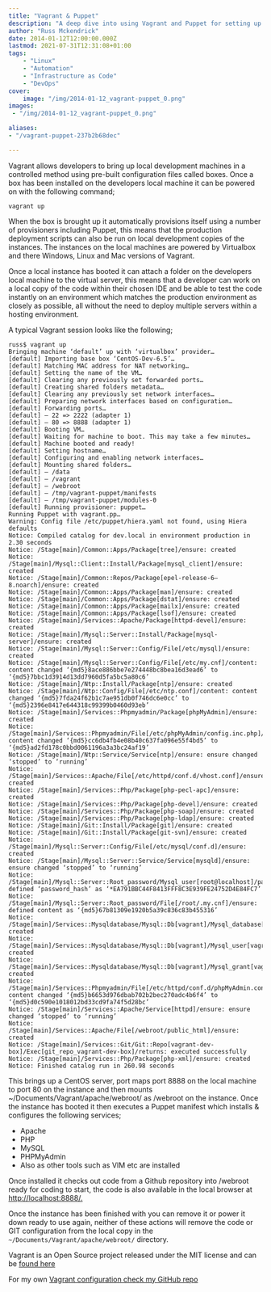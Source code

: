 ```yaml
---
title: "Vagrant & Puppet"
description: "A deep dive into using Vagrant and Puppet for setting up reproducible development environments, mirroring production with local Virtualbox instances."
author: "Russ Mckendrick"
date: 2014-01-12T12:00:00.000Z
lastmod: 2021-07-31T12:31:08+01:00
tags:
    - "Linux"
    - "Automation"
    - "Infrastructure as Code"
    - "DevOps"
cover:
    image: "/img/2014-01-12_vagrant-puppet_0.png" 
images:
 - "/img/2014-01-12_vagrant-puppet_0.png"

aliases:
- "/vagrant-puppet-237b2b68dec"

---
```

Vagrant allows developers to bring up local development machines in a controlled method using pre-built configuration files called boxes. Once a box has been installed on the developers local machine it can be powered on with the following command;

```
vagrant up
```

When the box is brought up it automatically provisions itself using a number of provisioners including Puppet, this means that the production deployment scripts can also be run on local development copies of the instances. The instances on the local machines are powered by Virtualbox and there Windows, Linux and Mac versions of Vagrant.

Once a local instance has booted it can attach a folder on the developers local machine to the virtual server, this means that a developer can work on a local copy of the code within their chosen IDE and be able to test the code instantly on an environment which matches the production environment as closely as possible, all without the need to deploy multiple servers within a hosting environment.

A typical Vagrant session looks like the following;

```
russ$ vagrant up
Bringing machine ‘default’ up with ‘virtualbox’ provider…
[default] Importing base box ‘CentOS-Dev-6.5’…
[default] Matching MAC address for NAT networking…
[default] Setting the name of the VM…
[default] Clearing any previously set forwarded ports…
[default] Creating shared folders metadata…
[default] Clearing any previously set network interfaces…
[default] Preparing network interfaces based on configuration…
[default] Forwarding ports…
[default] — 22 => 2222 (adapter 1)
[default] — 80 => 8888 (adapter 1)
[default] Booting VM…
[default] Waiting for machine to boot. This may take a few minutes…
[default] Machine booted and ready!
[default] Setting hostname…
[default] Configuring and enabling network interfaces…
[default] Mounting shared folders…
[default] — /data
[default] — /vagrant
[default] — /webroot
[default] — /tmp/vagrant-puppet/manifests
[default] — /tmp/vagrant-puppet/modules-0
[default] Running provisioner: puppet…
Running Puppet with vagrant.pp…
Warning: Config file /etc/puppet/hiera.yaml not found, using Hiera defaults
Notice: Compiled catalog for dev.local in environment production in 2.30 seconds
Notice: /Stage[main]/Common::Apps/Package[tree]/ensure: created
Notice: /Stage[main]/Mysql::Client::Install/Package[mysql_client]/ensure: created
Notice: /Stage[main]/Common::Repos/Package[epel-release-6–8.noarch]/ensure: created
Notice: /Stage[main]/Common::Apps/Package[man]/ensure: created
Notice: /Stage[main]/Common::Apps/Package[dstat]/ensure: created
Notice: /Stage[main]/Common::Apps/Package[mailx]/ensure: created
Notice: /Stage[main]/Common::Apps/Package[lsof]/ensure: created
Notice: /Stage[main]/Services::Apache/Package[httpd-devel]/ensure: created
Notice: /Stage[main]/Mysql::Server::Install/Package[mysql-server]/ensure: created
Notice: /Stage[main]/Mysql::Server::Config/File[/etc/mysql]/ensure: created
Notice: /Stage[main]/Mysql::Server::Config/File[/etc/my.cnf]/content: content changed ‘{md5}8ace886bbe7e274448bc8bea16d3ead6’ to ‘{md5}7bbc1d3914d13dd7960d5fa5bc5a80c6’
Notice: /Stage[main]/Ntp::Install/Package[ntp]/ensure: created
Notice: /Stage[main]/Ntp::Config/File[/etc/ntp.conf]/content: content changed ‘{md5}7fda24f62b1c7ae951db0f746dc6e0cc’ to ‘{md5}2396e8417e644318c99399b0460d93eb’
Notice: /Stage[main]/Services::Phpmyadmin/Package[phpMyAdmin]/ensure: created
Notice: /Stage[main]/Services::Phpmyadmin/File[/etc/phpMyAdmin/config.inc.php]/content: content changed ‘{md5}cc6db4fb4e08b40c637fa096e55f4bd5’ to ‘{md5}ad2fd178c0bbd0061196a3a3bc24af19’
Notice: /Stage[main]/Ntp::Service/Service[ntp]/ensure: ensure changed ‘stopped’ to ‘running’
Notice: /Stage[main]/Services::Apache/File[/etc/httpd/conf.d/vhost.conf]/ensure: created
Notice: /Stage[main]/Services::Php/Package[php-pecl-apc]/ensure: created
Notice: /Stage[main]/Services::Php/Package[php-devel]/ensure: created
Notice: /Stage[main]/Services::Php/Package[php-soap]/ensure: created
Notice: /Stage[main]/Services::Php/Package[php-ldap]/ensure: created
Notice: /Stage[main]/Git::Install/Package[git]/ensure: created
Notice: /Stage[main]/Git::Install/Package[git-svn]/ensure: created
Notice: /Stage[main]/Mysql::Server::Config/File[/etc/mysql/conf.d]/ensure: created
Notice: /Stage[main]/Mysql::Server::Service/Service[mysqld]/ensure: ensure changed ‘stopped’ to ‘running’
Notice: /Stage[main]/Mysql::Server::Root_password/Mysql_user[root@localhost]/password_hash: defined ‘password_hash’ as ‘*EA791BBC44F8413FFF8C3E939FE24752D4E84FC7’
Notice: /Stage[main]/Mysql::Server::Root_password/File[/root/.my.cnf]/ensure: defined content as ‘{md5}67b81309e1920b5a39c836c83b455316’
Notice: /Stage[main]/Services::Mysqldatabase/Mysql::Db[vagrant]/Mysql_database[vagrant]/ensure: created
Notice: /Stage[main]/Services::Mysqldatabase/Mysql::Db[vagrant]/Mysql_user[vagrant@localhost]/ensure: created
Notice: /Stage[main]/Services::Mysqldatabase/Mysql::Db[vagrant]/Mysql_grant[vagrant@localhost/vagrant.*]/ensure: created
Notice: /Stage[main]/Services::Phpmyadmin/File[/etc/httpd/conf.d/phpMyAdmin.conf]/content: content changed ‘{md5}b6653d976dbab702b2bec270adc4b6f4’ to ‘{md5}d0c590e1018012bd33cd9fa74f5d28bc’
Notice: /Stage[main]/Services::Apache/Service[httpd]/ensure: ensure changed ‘stopped’ to ‘running’
Notice: /Stage[main]/Services::Apache/File[/webroot/public_html]/ensure: created
Notice: /Stage[main]/Services::Git/Git::Repo[vagrant-dev-box]/Exec[git_repo_vagrant-dev-box]/returns: executed successfully
Notice: /Stage[main]/Services::Php/Package[php-xml]/ensure: created
Notice: Finished catalog run in 260.98 seconds
```

This brings up a CentOS server, port maps port 8888 on the local machine to port 80 on the instance and then mounts ~/Documents/Vagrant/apache/webroot/ as /webroot on the instance. Once the instance has booted it then executes a Puppet manifest which installs & configures the following services;

- Apache
- PHP
- MySQL
- PHPMyAdmin
- Also as other tools such as VIM etc are installed

Once installed it checks out code from a Github repository into /webroot ready for coding to start, the code is also available in the local browser at [http://localhost:8888/.](http://localhost:8888/.)

Once the instance has been finished with you can remove it or power it down ready to use again, neither of these actions will remove the code or GIT configuration from the local copy in the `~/Documents/Vagrant/apache/webroot/` directory.

Vagrant is an Open Source project released under the MIT license and can be [found here](http://www.vagrantup.com/)

For my own [Vagrant configuration check my GitHub repo](https://github.com/russmckendrick/vagrant-puppet)